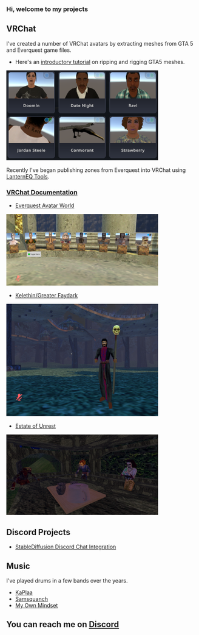 ### Hi, welcome to my projects

## VRChat
I've created a number of VRChat avatars by extracting meshes from GTA 5 and Everquest game files.
- Here's an [introductory tutorial](https://www.youtube.com/watch?v=U-TJACOPOtw) on ripping and rigging GTA5 meshes.
<img src="images/vrchatavatars.PNG" width="400px">


Recently I've began publishing zones from Everquest into VRChat using [LanternEQ Tools](https://www.lanterneq.com).

### [VRChat Documentation](https://github.com/mundiplaga/vrchat/wiki)

- [Everquest Avatar World](https://github.com/mundiplaga/vrchat/wiki/Avatar-World)<br>
<img src="images/eqavatars.PNG" width="400px">

- [Kelethin/Greater Faydark](https://github.com/mundiplaga/vrchat/wiki/Kelethin)<br>
<img src="images/kelethin.PNG" width="400px">

- [Estate of Unrest](https://github.com/mundiplaga/vrchat/wiki/Unrest)
<img src="images/unrest_teaparty.PNG" width="400px">

## Discord Projects

- [StableDiffusion Discord Chat Integration](https://github.com/mundiplaga/jester-bot)

## Music
I've played drums in a few bands over the years.

- [KaPlaa](https://kaplaa.bandcamp.com/)
- [Samsquanch](https://samsquanchyeah.bandcamp.com/album/ocelot-of-problems)
- [My Own Mindset](https://myownmindset.bandcamp.com/track/all-your-stories)

## You can reach me on [Discord](https://discordapp.com/users/mundiplaga)
